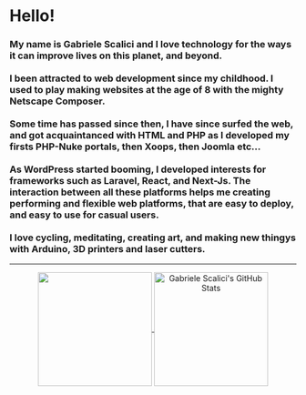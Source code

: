 <h1 align="left">Hello!</h1>

<h3 align="left">My name is Gabriele Scalici and I love technology for the ways it can improve lives on this planet, and beyond.
<br/><br />
I been attracted to web development since my childhood. I used to play making websites at the age of 8 with the mighty Netscape Composer.
<br/><br />
Some time has passed since then, I have since surfed the web, and got acquaintanced with HTML and PHP as I developed my firsts PHP-Nuke portals, then Xoops, then Joomla etc...
<br/><br />
As WordPress started booming, I developed interests for frameworks such as Laravel, React, and Next-Js. The interaction between all these platforms helps me creating performing and flexible web platforms, that are easy to deploy, and easy to use for casual users.
<br/><br />
I love cycling, meditating, creating art, and making new thingys with Arduino, 3D printers and laser cutters.
</h3>

<hr />
<p align="center">
<a href="https://github.com/gabacode">
  <img height="200" align="center" src="https://github-readme-stats-six-rho.vercel.app/api?username=gabacode&show_icons=true&hide_border=false&count_private=true" />
</a>
<a href="https://github.com/gabacode">
  <img height="200" align="center" src="https://github-readme-stats.vercel.app/api/top-langs/?username=gabacode&hide=html,css" alt="Gabriele Scalici's GitHub Stats" />
</a>
  </p>
